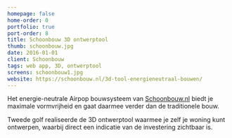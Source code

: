 ```yaml
---
homepage: false
home-order: 0
portfolio: true
port-order: 8
title: Schoonbouw 3D ontwerptool
thumb: schoonbouw.jpg
date: 2016-01-01
client: Schoonbouw
tags: web app, 3D, ontwerptool
screens: schoonbouw1.jpg
website: https://schoonbouw.nl/3d-tool-energieneutraal-bouwen/
---
```

Het energie-neutrale Airpop bouwsysteem van [Schoonbouw.nl](https://schoonbouw.nl) biedt je maximale vormvrijheid en gaat daarmee verder dan de traditionele bouw.

Tweede golf realiseerde de 3D ontwerptool waarmee je zelf je woning kunt ontwerpen, waarbij direct een indicatie van de investering zichtbaar is.
